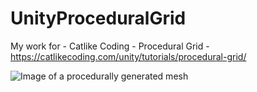 # UnityProceduralGrid
My work for - Catlike Coding - Procedural Grid - https://catlikecoding.com/unity/tutorials/procedural-grid/

![Image of a procedurally generated mesh](https://github.com/seacomit/UnityProceduralGrid/blob/main/Assets/Textures/catlike_coding_prodedural_mesh.png?raw=true)
